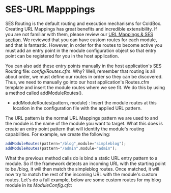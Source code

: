 # SES-URL Mapppings

SES Routing is the default routing and execution mechanisms for ColdBox. Creating URL Mappings has great benefits and incredible extensibility. If you are not familiar with them, please review our [URL Mappings & SES section](http://wiki.coldbox.org/wiki/URLMappings.cfm). We reviewed that you can have custom routes for each module, and that is fantastic. However, in order for the routes to become active you must add an entry point in the module configuration object so that entry point can be registered for you in the host application.

You can also add these entry points manually in the host application's SES Routing file: *config/Routes.cfm*. Why? Well, remember that routing is all about order, we must define our routes in order so they can be discovered. Thus, we need to manually go into our host application's Routes.cfm template and insert the module routes where we see fit. We do this by using a method called addModuleRoutes().

* addModuleRoutes(pattern, module) : Insert the module routes at this location in the configuration file with the applied URL pattern.

The URL pattern is the normal URL Mappings pattern we are used to and the module is the name of the module you want to target. What this does is create an entry point pattern that will identify the module's routing capabilities. For example, we create the following:

```js
addModuleRoutes(pattern="/blog",module="simpleblog");
addModuleRoutes(pattern="/admin",module="admin");
```

What the previous method calls do is bind a static URL entry pattern to a module. So if the framework detects an incoming URL with the starting point to be /blog, it will then match the simpleblog routes. Once matched, it will now try to match the rest of the incoming URL with the module's custom routes. Let's do a full example, below are some custom routes for my blog module in its *ModuleConfig.cfc*:
